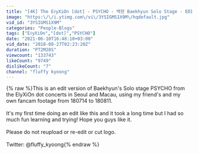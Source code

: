 ```yaml
---
title: "[4K] The EℓyXiOn [dot] - PSYCHO - 백현 Baekhyun Solo Stage - EDIT ver."
image: "https:\/\/i.ytimg.com\/vi\/3YSIGMS1X9M\/hqdefault.jpg"
vid_id: "3YSIGMS1X9M"
categories: "People-Blogs"
tags: ["EℓyXiOn","[dot]","PSYCHO"]
date: "2021-06-10T16:48:10+03:00"
vid_date: "2018-08-27T02:23:20Z"
duration: "PT2M28S"
viewcount: "133743"
likeCount: "9749"
dislikeCount: "7"
channel: "fluffy kyoong"
---
```

{% raw %}This is an edit version of Baekhyun's Solo stage PSYCHO from the ElyXiOn dot concerts in Seoul and Macau, using my friend's and my own fancam footage from 180714 to 180811. <br /><br />It's my first time doing an edit like this and it took a long time but I had so much fun learning and trying! Hope you guys like it. <br /><br />Please do not reupload or re-edit or cut logo.<br /><br />Twitter: @fluffy_kyoong{% endraw %}
